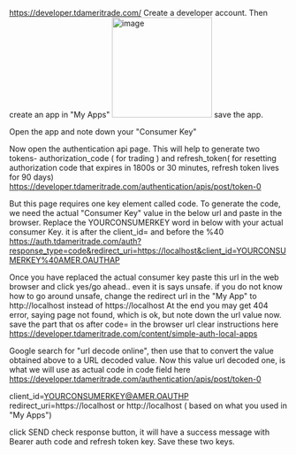 https://developer.tdameritrade.com/
Create a developer account.
Then create an app in "My Apps"
<img width="181" alt="image" src="https://user-images.githubusercontent.com/112670649/206616542-7b818004-bccf-48dd-ad91-25904a991acb.png">
save the app.

Open the app and note down your "Consumer Key"

Now open the authentication api page. This will help to generate two tokens-  authorization_code ( for trading ) and 
refresh_token( for resetting authorization code that expires in 1800s or 30 minutes, refresh token lives for 90 days)
https://developer.tdameritrade.com/authentication/apis/post/token-0

But this page requires one key element called code. To generate the code, we need the actual "Consumer Key" value  in the below url and paste in the browser.
Replace the YOURCONSUMERKEY word in below with your actual consumer Key. it is after the client_id= and before the %40
https://auth.tdameritrade.com/auth?response_type=code&redirect_uri=https://localhost&client_id=YOURCONSUMERKEY%40AMER.OAUTHAP

Once you have replaced the actual consumer key paste this url in the web browser and click yes/go ahead.. even it is says unsafe. if you do not know how to go around unsafe, change the redirect url in the "My App" to http://localhost instead of https://localhost
At the end you may get 404 error, saying page not found, which is ok, but note down the url value now. save the part that os after code= in the browser url
clear instructions here https://developer.tdameritrade.com/content/simple-auth-local-apps 

Google search for "url decode online", then use that to convert the value obtained above to a URL decoded value.
Now this value url decoded one, is what we will use as actual code in code field here https://developer.tdameritrade.com/authentication/apis/post/token-0
 
client_id=YOURCONSUMERKEY@AMER.OAUTHP
redirect_uri=https://localhost or http://localhost ( based on what you used in "My Apps")

click SEND 
check response button, it will have a success message with Bearer auth code and refresh token key. Save these two keys.



